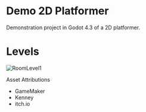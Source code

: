 # Demo 2D Platformer
Demonstration project in Godot 4.3 of a 2D platformer.

# Levels
![RoomLevel1](https://github.com/user-attachments/assets/5a32730c-bd0f-4758-b165-c4c679e276de)


Asset Attributions
 - GameMaker
 - Kenney
 - itch.io
